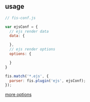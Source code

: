 ## usage

```js
// fis-conf.js

var ejsConf = {
  // ejs render data
  data: {

  },
  // ejs render options
  options: {

  }
}

fis.match('*.ejs', {
  parser: fis.plugin('ejs', ejsConf);
});
```

[more options](https://github.com/mde/ejs)